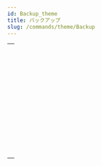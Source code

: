 ```yaml
---
id: Backup_theme
title: バックアップ
slug: /commands/theme/Backup
---
```


|                                                                                                                         |
| ----------------------------------------------------------------------------------------------------------------------- |
| [<!-- INCLUDE #_command_.BACKUP.Syntax -->](../../commands-legacy/backup.md)<br/>                                       |
| [<!-- INCLUDE #_command_.BACKUP INFO.Syntax -->](../../commands-legacy/backup-info.md)<br/>                             |
| [<!-- INCLUDE #_command_.CHECK LOG FILE.Syntax -->](../../commands-legacy/check-log-file.md)<br/>                       |
| [<!-- INCLUDE #_command_.INTEGRATE MIRROR LOG FILE.Syntax -->](../../commands-legacy/integrate-mirror-log-file.md)<br/> |
| [<!-- INCLUDE #_command_.Log File.Syntax -->](../../commands-legacy/log-file.md)<br/>                                   |
| [<!-- INCLUDE #_command_.LOG FILE TO JSON.Syntax -->](../../commands-legacy/log-file-to-json.md)<br/>                   |
| [<!-- INCLUDE #_command_.New log file.Syntax -->](../../commands-legacy/new-log-file.md)<br/>                           |
| [<!-- INCLUDE #_command_.RESTORE.Syntax -->](../../commands-legacy/restore.md)<br/>                                     |
| [<!-- INCLUDE #_command_.RESTORE INFO.Syntax -->](../../commands-legacy/restore-info.md)<br/>                           |
| [<!-- INCLUDE #_command_.SELECT LOG FILE.Syntax -->](../../commands-legacy/select-log-file.md)<br/>                     |
